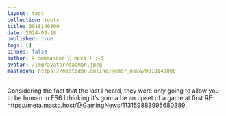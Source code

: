 ```yaml
---
layout: toot
collection: toots
title: 0918140800
date: 2024-09-18
published: true
tags: []
pinned: false
author: ⸸ commander ░ nova ⸸ :~$
avatar: /img/avatar/daemon.jpeg
mastodon: https://mastodon.online/@cmdr_nova/0918140800
---
```


Considering the fact that the last I heard, they were only going to allow you to be human in ES6 I thinking it’s gonna be an upset of a game at first RE: https://meta.masto.host/@GamingNews/113159883995680389
